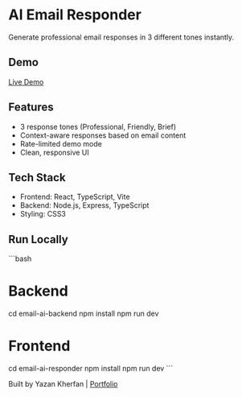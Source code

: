 # AI Email Responder

Generate professional email responses in 3 different tones instantly.

## Demo
[Live Demo](your-vercel-url-here)

## Features
- 3 response tones (Professional, Friendly, Brief)
- Context-aware responses based on email content
- Rate-limited demo mode
- Clean, responsive UI

## Tech Stack
- Frontend: React, TypeScript, Vite
- Backend: Node.js, Express, TypeScript
- Styling: CSS3

## Run Locally
\`\`\`bash
# Backend
cd email-ai-backend
npm install
npm run dev

# Frontend
cd email-ai-responder
npm install
npm run dev
\`\`\`

Built by Yazan Kherfan | [Portfolio](https://yazankherfan.ca)